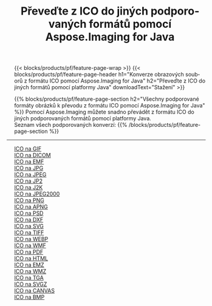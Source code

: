 ﻿---
title: Převeďte z ICO do jiných podporovaných formátů pomocí Aspose.Imaging for Java 
weight: 3920
url: /cs/java/conversion/from/ico 
lang: cs
langdirlevel: 2
locales: zh-hans,ja,it,ru,de,es,fr,nl,id,lt,pl,pt,vi,tr,ko,zh-hant,ar,hi,th,sv,cs,uk,he
description: Pomocí Aspose.Imaging můžete snadno převádět z formátu ICO do jiných formátů pomocí platformy Java
---

{{< blocks/products/pf/feature-page-wrap >}}
{{< blocks/products/pf/feature-page-header h1="Konverze obrazových souborů z formátu ICO pomocí Aspose.Imaging for Java" h2="Převeďte z ICO do jiných formátů pomocí platformy Java" downloadText="Stažení" >}}


{{% blocks/products/pf/feature-page-section  h2="Všechny podporované formáty obrázků k převodu z formátu ICO pomocí Aspose.Imaging for Java" %}}
Pomocí Aspose.Imaging můžete snadno převádět z formátu ICO do jiných podporovaných formátů pomocí platformy Java.
<br/>
Seznam všech podporovaných konverzí:
{{% /blocks/products/pf/feature-page-section %}}
<div class="container-fluid productfamilypage bg-gray">
    <div class="convertypes bg-gray agp-content section">
        <div class="container">
		<hr style="margin-left:-20px;"/>
		<div class="row other-converters">
		    <div class='col-md-2 other-converter remove-lp remove-rp'><a href="/imaging/cs/java/conversion/ico-to-gif" >ICO na GIF</a></div><div class='col-md-2 other-converter remove-lp remove-rp'><a href="/imaging/cs/java/conversion/ico-to-dicom" >ICO na DICOM</a></div><div class='col-md-2 other-converter remove-lp remove-rp'><a href="/imaging/cs/java/conversion/ico-to-emf" >ICO na EMF</a></div><div class='col-md-2 other-converter remove-lp remove-rp'><a href="/imaging/cs/java/conversion/ico-to-jpg" >ICO na JPG</a></div><div class='col-md-2 other-converter remove-lp remove-rp'><a href="/imaging/cs/java/conversion/ico-to-jpeg" >ICO na JPEG</a></div><div class='col-md-2 other-converter remove-lp remove-rp'><a href="/imaging/cs/java/conversion/ico-to-jp2" >ICO na JP2</a></div><div class='col-md-2 other-converter remove-lp remove-rp'><a href="/imaging/cs/java/conversion/ico-to-j2k" >ICO na J2K</a></div><div class='col-md-2 other-converter remove-lp remove-rp'><a href="/imaging/cs/java/conversion/ico-to-jpeg2000" >ICO na JPEG2000</a></div><div class='col-md-2 other-converter remove-lp remove-rp'><a href="/imaging/cs/java/conversion/ico-to-png" >ICO na PNG</a></div><div class='col-md-2 other-converter remove-lp remove-rp'><a href="/imaging/cs/java/conversion/ico-to-apng" >ICO na APNG</a></div><div class='col-md-2 other-converter remove-lp remove-rp'><a href="/imaging/cs/java/conversion/ico-to-psd" >ICO na PSD</a></div><div class='col-md-2 other-converter remove-lp remove-rp'><a href="/imaging/cs/java/conversion/ico-to-dxf" >ICO na DXF</a></div><div class='col-md-2 other-converter remove-lp remove-rp'><a href="/imaging/cs/java/conversion/ico-to-svg" >ICO na SVG</a></div><div class='col-md-2 other-converter remove-lp remove-rp'><a href="/imaging/cs/java/conversion/ico-to-tiff" >ICO na TIFF</a></div><div class='col-md-2 other-converter remove-lp remove-rp'><a href="/imaging/cs/java/conversion/ico-to-webp" >ICO na WEBP</a></div><div class='col-md-2 other-converter remove-lp remove-rp'><a href="/imaging/cs/java/conversion/ico-to-wmf" >ICO na WMF</a></div><div class='col-md-2 other-converter remove-lp remove-rp'><a href="/imaging/cs/java/conversion/ico-to-pdf" >ICO na PDF</a></div><div class='col-md-2 other-converter remove-lp remove-rp'><a href="/imaging/cs/java/conversion/ico-to-html" >ICO na HTML</a></div><div class='col-md-2 other-converter remove-lp remove-rp'><a href="/imaging/cs/java/conversion/ico-to-emz" >ICO na EMZ</a></div><div class='col-md-2 other-converter remove-lp remove-rp'><a href="/imaging/cs/java/conversion/ico-to-wmz" >ICO na WMZ</a></div><div class='col-md-2 other-converter remove-lp remove-rp'><a href="/imaging/cs/java/conversion/ico-to-tga" >ICO na TGA</a></div><div class='col-md-2 other-converter remove-lp remove-rp'><a href="/imaging/cs/java/conversion/ico-to-svgz" >ICO na SVGZ</a></div><div class='col-md-2 other-converter remove-lp remove-rp'><a href="/imaging/cs/java/conversion/ico-to-canvas" >ICO na CANVAS</a></div><div class='col-md-2 other-converter remove-lp remove-rp'><a href="/imaging/cs/java/conversion/ico-to-bmp" >ICO na BMP</a></div>
                </div>
        </div>
    </div>
</div>
<br/>


